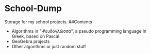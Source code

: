 # School-Dump
Storage for my school projects.
##Contents
- Algorithms in "Ψευδογλώσσα", a pseudo programming language in Greek, based on Pascal.
- GeoGebra projects
- Other algorithms or just random stuff
